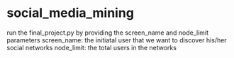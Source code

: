 # social_media_mining
run the final_project.py by providing the screen_name and node_limit parameters
screen_name: the initiatal user that we want to discover his/her social networks
node_limit: the total users in the networks

